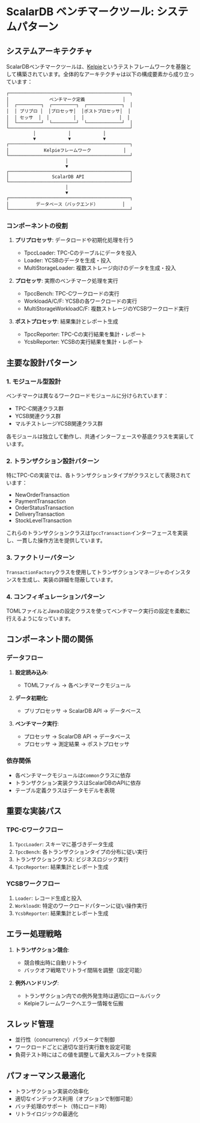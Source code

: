 # ScalarDB ベンチマークツール: システムパターン

## システムアーキテクチャ

ScalarDBベンチマークツールは、[Kelpie](https://github.com/scalar-labs/kelpie)というテストフレームワークを基盤として構築されています。全体的なアーキテクチャは以下の構成要素から成り立っています：

```
┌─────────────────────────────────────────────┐
│               ベンチマーク定義              │
│  ┌─────────┐  ┌─────────┐  ┌─────────────┐  │
│  │ プリプロ │  │プロセッサ│  │ポストプロセッサ│  │
│  │ セッサ  │  │         │  │             │  │
│  └─────────┘  └─────────┘  └─────────────┘  │
└─────────────────────────────────────────────┘
          │            │            │
          ▼            ▼            ▼
┌─────────────────────────────────────────────┐
│             Kelpieフレームワーク            │
└─────────────────────────────────────────────┘
                      │
                      ▼
┌─────────────────────────────────────────────┐
│                ScalarDB API                 │
└─────────────────────────────────────────────┘
                      │
                      ▼
┌─────────────────────────────────────────────┐
│          データベース（バックエンド）         │
└─────────────────────────────────────────────┘
```

### コンポーネントの役割

1. **プリプロセッサ**: データロードや初期化処理を行う
   - TpccLoader: TPC-Cのテーブルにデータを投入
   - Loader: YCSBのデータを生成・投入
   - MultiStorageLoader: 複数ストレージ向けのデータを生成・投入

2. **プロセッサ**: 実際のベンチマーク処理を実行
   - TpccBench: TPC-Cワークロードの実行
   - WorkloadA/C/F: YCSBの各ワークロードの実行
   - MultiStorageWorkloadC/F: 複数ストレージのYCSBワークロード実行

3. **ポストプロセッサ**: 結果集計とレポート生成
   - TpccReporter: TPC-Cの実行結果を集計・レポート
   - YcsbReporter: YCSBの実行結果を集計・レポート

## 主要な設計パターン

### 1. モジュール型設計

ベンチマークは異なるワークロードモジュールに分けられています：
- TPC-C関連クラス群
- YCSB関連クラス群
- マルチストレージYCSB関連クラス群

各モジュールは独立して動作し、共通インターフェースや基底クラスを実装しています。

### 2. トランザクション設計パターン

特にTPC-Cの実装では、各トランザクションタイプがクラスとして表現されています：
- NewOrderTransaction
- PaymentTransaction
- OrderStatusTransaction
- DeliveryTransaction
- StockLevelTransaction

これらのトランザクションクラスは`TpccTransaction`インターフェースを実装し、一貫した操作方法を提供しています。

### 3. ファクトリーパターン

`TransactionFactory`クラスを使用してトランザクションマネージャのインスタンスを生成し、実装の詳細を隠蔽しています。

### 4. コンフィギュレーションパターン

TOMLファイルとJavaの設定クラスを使ってベンチマーク実行の設定を柔軟に行えるようになっています。

## コンポーネント間の関係

### データフロー

1. **設定読み込み**:
   - TOMLファイル → 各ベンチマークモジュール

2. **データ初期化**:
   - プリプロセッサ → ScalarDB API → データベース

3. **ベンチマーク実行**:
   - プロセッサ → ScalarDB API → データベース
   - プロセッサ → 測定結果 → ポストプロセッサ

### 依存関係

- 各ベンチマークモジュールは`Common`クラスに依存
- トランザクション実装クラスはScalarDBのAPIに依存
- テーブル定義クラスはデータモデルを表現

## 重要な実装パス

### TPC-Cワークフロー

1. `TpccLoader`: スキーマに基づきデータ生成
2. `TpccBench`: 各トランザクションタイプの分布に従い実行
3. トランザクションクラス: ビジネスロジック実行
4. `TpccReporter`: 結果集計とレポート生成

### YCSBワークフロー

1. `Loader`: レコード生成と投入
2. `WorkloadX`: 特定のワークロードパターンに従い操作実行
3. `YcsbReporter`: 結果集計とレポート生成

## エラー処理戦略

1. **トランザクション競合**:
   - 競合検出時に自動リトライ
   - バックオフ戦略でリトライ間隔を調整（設定可能）

2. **例外ハンドリング**:
   - トランザクション内での例外発生時は適切にロールバック
   - Kelpieフレームワークへエラー情報を伝搬

## スレッド管理

- 並行性（concurrency）パラメータで制御
- ワークロードごとに適切な並行実行数を設定可能
- 負荷テスト時にはこの値を調整して最大スループットを探索

## パフォーマンス最適化

- トランザクション実装の効率化
- 適切なインデックス利用（オプションで制御可能）
- バッチ処理のサポート（特にロード時）
- リトライロジックの最適化
